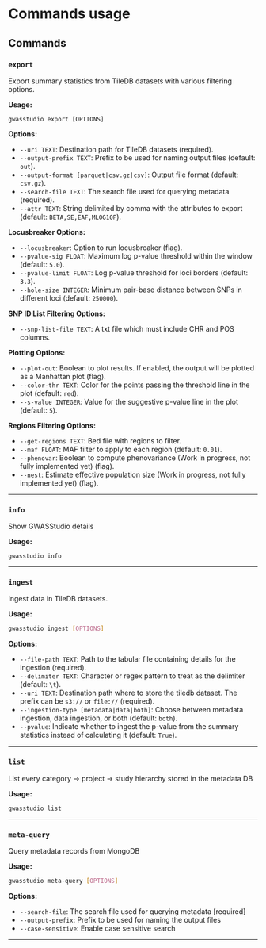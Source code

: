 # Commands usage

## Commands

### `export`

 Export summary statistics from TileDB datasets with various filtering options.

**Usage:**

```shell
gwasstudio export [OPTIONS]
```

**Options:**

- `--uri TEXT`: Destination path for TileDB datasets (required).
- `--output-prefix TEXT`: Prefix to be used for naming output files (default: `out`).
- `--output-format [parquet|csv.gz|csv]`: Output file format (default: `csv.gz`).
- `--search-file TEXT`: The search file used for querying metadata (required).
- `--attr TEXT`: String delimited by comma with the attributes to export (default: `BETA,SE,EAF,MLOG10P`).


**Locusbreaker Options:**

- `--locusbreaker`: Option to run locusbreaker (flag).
- `--pvalue-sig FLOAT`: Maximum log p-value threshold within the window (default: `5.0`).
- `--pvalue-limit FLOAT`: Log p-value threshold for loci borders (default: `3.3`).
- `--hole-size INTEGER`: Minimum pair-base distance between SNPs in different loci (default: `250000`).

**SNP ID List Filtering Options:**

- `--snp-list-file TEXT`: A txt file which must include CHR and POS columns.

**Plotting Options:**

- `--plot-out`: Boolean to plot results. If enabled, the output will be plotted as a Manhattan plot (flag).
- `--color-thr TEXT`: Color for the points passing the threshold line in the plot (default: `red`).
- `--s-value INTEGER`: Value for the suggestive p-value line in the plot (default: `5`).

**Regions Filtering Options:**

- `--get-regions TEXT`: Bed file with regions to filter.
- `--maf FLOAT`: MAF filter to apply to each region (default: `0.01`).
- `--phenovar`: Boolean to compute phenovariance (Work in progress, not fully implemented yet) (flag).
- `--nest`: Estimate effective population size (Work in progress, not fully implemented yet) (flag).

---

### `info`

Show GWASStudio details

**Usage:**

```shell
gwasstudio info
```

---

### `ingest`

Ingest data in TileDB datasets.

**Usage:**

```bash
gwasstudio ingest [OPTIONS]
```

**Options:**

- `--file-path TEXT`: Path to the tabular file containing details for the ingestion (required).
- `--delimiter TEXT`: Character or regex pattern to treat as the delimiter (default: `\t`).
- `--uri TEXT`: Destination path where to store the tiledb dataset. The prefix can be `s3://` or `file://` (required).
- `--ingestion-type [metadata|data|both]`: Choose between metadata ingestion, data ingestion, or both (default: `both`).
- `--pvalue`: Indicate whether to ingest the p-value from the summary statistics instead of calculating it (default: `True`).

---

### `list`

List every category → project → study hierarchy stored in the metadata DB

**Usage:**

```shell
gwasstudio list
```

---

### `meta-query`

Query metadata records from MongoDB

**Usage:**

```bash
gwasstudio meta-query [OPTIONS]
```

**Options:**

- `--search-file`: The search file used for querying metadata  [required]
- `--output-prefix`: Prefix to be used for naming the output files
- `--case-sensitive`: Enable case sensitive search

---
